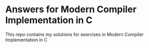 # Answers for Modern Compiler Implementation in C
This repo contains my solutions for exercises in Modern Compiler Implementation in C
